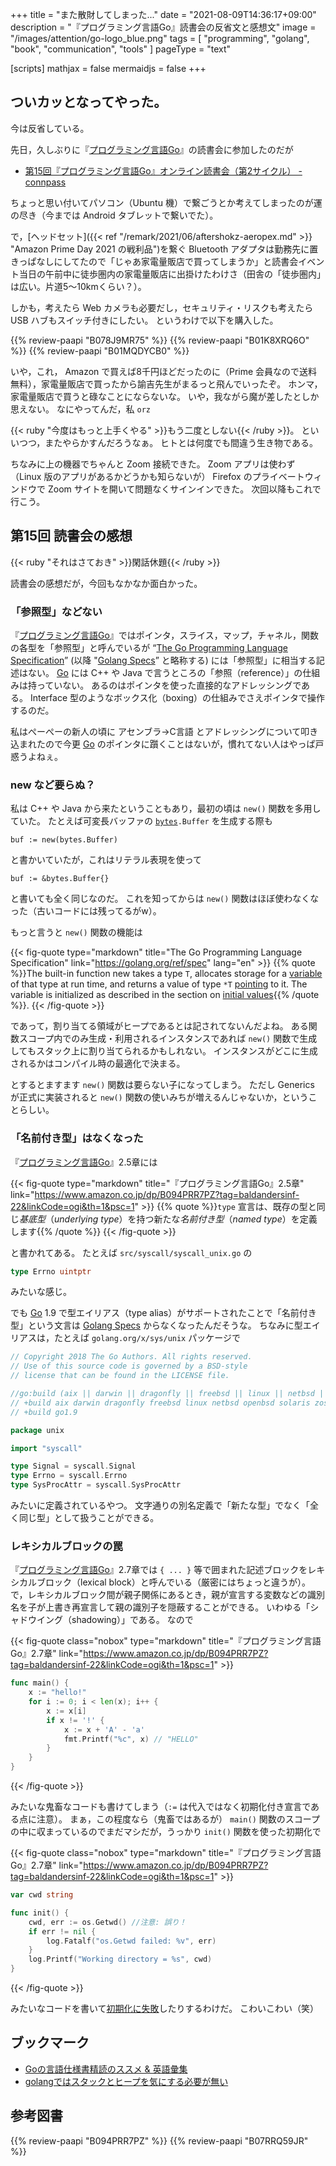 +++
title = "また散財してしまった..."
date =  "2021-08-09T14:36:17+09:00"
description = "『プログラミング言語Go』読書会の反省文と感想文"
image = "/images/attention/go-logo_blue.png"
tags = [ "programming", "golang", "book", "communication", "tools" ]
pageType = "text"

[scripts]
  mathjax = false
  mermaidjs = false
+++

## ついカッとなってやった。

今は反省している。

先日，久しぶりに『[プログラミング言語Go]』の読書会に参加したのだが

- [第15回『プログラミング言語Go』オンライン読書会（第2サイクル） - connpass](https://gpl-reading.connpass.com/event/218308/)

ちょっと思い付いてパソコン（Ubuntu 機）で繋ごうとか考えてしまったのが運の尽き（今までは Android タブレットで繋いでた）。

で，[ヘッドセット]({{< ref "/remark/2021/06/aftershokz-aeropex.md" >}} "Amazon Prime Day 2021 の戦利品")を繋ぐ Bluetooth アダプタは勤務先に置きっぱなしにしてたので「じゃあ家電量販店で買ってしまうか」と読書会イベント当日の午前中に徒歩圏内の家電量販店に出掛けたわけさ（田舎の「徒歩圏内」は広い。片道5〜10kmくらい？）。

しかも，考えたら Web カメラも必要だし，セキュリティ・リスクも考えたら USB ハブもスイッチ付きにしたい。
というわけで以下を購入した。

{{% review-paapi "B078J9MR75" %}} <!-- Web カメラ -->
{{% review-paapi "B01K8XRQ6O" %}} <!-- Bluetooth 4 アダプタ -->
{{% review-paapi "B01MQDYCB0" %}} <!-- USB ハブ（スイッチ付き） -->

いや，これ， Amazon で買えば8千円ほどだったのに（Prime 会員なので送料無料），家電量販店で買ったから諭吉先生がまるっと飛んでいったぞ。
ホンマ，家電量販店で買うと碌なことにならないな。
いや，我ながら魔が差したとしか思えない。
なにやってんだ，私 `orz`

{{< ruby "今度はもっと上手くやる" >}}もう二度としない{{< /ruby >}}。
といいつつ，またやらかすんだろうなぁ。
ヒトとは何度でも間違う生き物である。

ちなみに上の機器でちゃんと Zoom 接続できた。
Zoom アプリは使わず（Linux 版のアプリがあるかどうかも知らないが） Firefox のプライベートウィンドウで Zoom サイトを開いて問題なくサインインできた。
次回以降もこれで行こう。

## 第15回 読書会の感想

{{< ruby "それはさておき" >}}閑話休題{{< /ruby >}}

読書会の感想だが，今回もなかなか面白かった。

### 「参照型」などない

『[プログラミング言語Go]』ではポインタ，スライス，マップ，チャネル，関数の各型を「参照型」と呼んでいるが “[The Go Programming Language Specification][Golang Specs]” (以降 "[Golang Specs]” と略称する) には「参照型」に相当する記述はない。
[Go] には C++ や Java で言うところの「参照（reference）」の仕組みは持っていない。
あるのはポインタを使った直接的なアドレッシングである。
Interface 型のようなボックス化（boxing）の仕組みでさえポインタで操作するのだ。

私はぺーぺーの新人の頃に アセンブラ→C言語 とアドレッシングについて叩き込まれたので今更 [Go] のポインタに躓くことはないが，慣れてない人はやっぱ戸惑うよねぇ。

### new など要らぬ？

私は C++ や Java から来たということもあり，最初の頃は `new()` 関数を多用していた。
たとえば可変長バッファの [`bytes`]`.Buffer` を生成する際も

```
buf := new(bytes.Buffer)
```

と書かいていたが，これはリテラル表現を使って

```
buf := &bytes.Buffer{}
```

と書いても全く同じなのだ。
これを知ってからは `new()` 関数はほぼ使わなくなった（古いコードには残ってるがw）。

もっと言うと `new()` 関数の機能は

{{< fig-quote type="markdown" title="The Go Programming Language Specification" link="https://golang.org/ref/spec" lang="en" >}}
{{% quote %}}The built-in function new takes a type `T`, allocates storage for a [variable](https://golang.org/ref/spec#Variables) of that type at run time, and returns a value of type `*T` [pointing](https://golang.org/ref/spec#Pointer_types) to it. The variable is initialized as described in the section on [initial values](https://golang.org/ref/spec#The_zero_value){{% /quote %}}.
{{< /fig-quote >}}

であって，割り当てる領域がヒープであるとは記されてないんだよね。
ある関数スコープ内でのみ生成・利用されるインスタンスであれば `new()` 関数で生成してもスタック上に割り当てられるかもしれない。
インスタンスがどこに生成されるかはコンパイル時の最適化で決まる。

とするとますます `new()` 関数は要らない子になってしまう。
ただし Generics が正式に実装されると `new()` 関数の使いみちが増えるんじゃないか，ということらしい。

### 「名前付き型」はなくなった

『[プログラミング言語Go]』2.5章には

{{< fig-quote type="markdown" title="『プログラミング言語Go』2.5章" link="https://www.amazon.co.jp/dp/B094PRR7PZ?tag=baldandersinf-22&linkCode=ogi&th=1&psc=1" >}}
{{% quote %}}`type` 宣言は、既存の型と同じ*基底型*（<i>underlying type</i>）を持つ新たな*名前付き型*（<i>named type</i>）を定義します{{% /quote %}}
{{< /fig-quote >}}

と書かれてある。
たとえば `src/syscall/syscall_unix.go` の

```go
type Errno uintptr
```

みたいな感じ。

でも [Go] 1.9 で型エイリアス（type alias）がサポートされたことで「名前付き型」という文言は [Golang Specs] からなくなったんだそうな。
ちなみに型エイリアスは，たとえば `golang.org/x/sys/unix` パッケージで

```go {hl_lines=["13-15"]}
// Copyright 2018 The Go Authors. All rights reserved.
// Use of this source code is governed by a BSD-style
// license that can be found in the LICENSE file.

//go:build (aix || darwin || dragonfly || freebsd || linux || netbsd || openbsd || solaris || zos) && go1.9
// +build aix darwin dragonfly freebsd linux netbsd openbsd solaris zos
// +build go1.9

package unix

import "syscall"

type Signal = syscall.Signal
type Errno = syscall.Errno
type SysProcAttr = syscall.SysProcAttr
```

みたいに定義されているやつ。
文字通りの別名定義で「新たな型」でなく「全く同じ型」として扱うことができる。

### レキシカルブロックの罠

『[プログラミング言語Go]』2.7章では `{ ... }` 等で囲まれた記述ブロックをレキシカルブロック（lexical block）と呼んでいる（厳密にはちょっと違うが）。
で，レキシカルブロック間が親子関係にあるとき，親が宣言する変数などの識別名を子が上書き再宣言して親の識別子を隠蔽することができる。
いわゆる「シャドウイング（shadowing）」である。
なので

{{< fig-quote class="nobox" type="markdown" title="『プログラミング言語Go』2.7章" link="https://www.amazon.co.jp/dp/B094PRR7PZ?tag=baldandersinf-22&linkCode=ogi&th=1&psc=1" >}}
```go
func main() {
    x := "hello!"
    for i := 0; i < len(x); i++ {
        x := x[i]
        if x != '!' {
            x := x + 'A' - 'a'
            fmt.Printf("%c", x) // "HELLO"
        }
    }
}
```
{{< /fig-quote >}}

みたいな鬼畜なコードも書けてしまう（`:=` は代入ではなく初期化付き宣言である点に注意）。
まぁ，この程度なら（鬼畜ではあるが） `main()` 関数のスコープの中に収まっているのでまだマシだが，うっかり `init()` 関数を使った初期化で

{{< fig-quote class="nobox" type="markdown" title="『プログラミング言語Go』2.7章" link="https://www.amazon.co.jp/dp/B094PRR7PZ?tag=baldandersinf-22&linkCode=ogi&th=1&psc=1" >}}
```go
var cwd string

func init() {
    cwd, err := os.Getwd() //注意: 誤り！
    if err != nil {
        log.Fatalf("os.Getwd failed: %v", err)
    }
    log.Printf("Working directory = %s", cwd)
}
```
{{< /fig-quote >}}


みたいなコードを書いて[初期化に失敗](https://play.golang.org/p/QR0ROgM2XjH)したりするわけだ。
こわいこわい（笑）

## ブックマーク

- [Goの言語仕様書精読のススメ & 英語彙集](https://zenn.dev/hsaki/articles/gospecdictionary)
- [golangではスタックとヒープを気にする必要が無い](https://zenn.dev/rookxx/articles/golang-stack-and-heap)

[Go]: https://golang.org/ "The Go Programming Language"
[`bytes`]: https://pkg.go.dev/bytes "bytes · pkg.go.dev"
[プログラミング言語Go]: https://www.amazon.co.jp/dp/B094PRR7PZ?tag=baldandersinf-22&linkCode=ogi&th=1&psc=1
[Golang Specs]: https://golang.org/ref/spec "The Go Programming Language Specification - The Go Programming Language"

## 参考図書

{{% review-paapi "B094PRR7PZ" %}} <!-- プログラミング言語Go -->
{{% review-paapi "B07RRQ59JR" %}} <!-- AfterShokz Aeropex 骨伝導ヘッドセット -->
